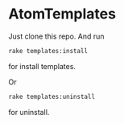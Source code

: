 # AtomTemplates

Just clone this repo. And run

```sh
rake templates:install
```
for install templates.

Or
```sh
rake templates:uninstall
```
for uninstall.
